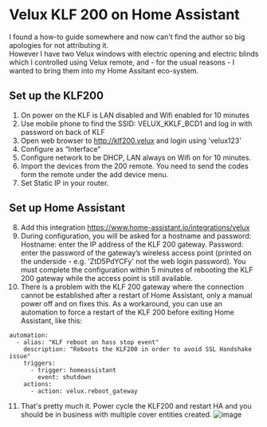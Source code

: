 # Velux KLF 200 on Home Assistant

I found a how-to guide somewhere and now can't find the author so big apologies for not attributing it.  
However I have two Velux windows with electric opening and electric blinds which I controlled using Velux remote, and - for the usual reasons - I wanted to bring them into my Home Assitant eco-system.

## Set up the KLF200
1. On power on the KLF is LAN disabled and Wifi enabled for 10 minutes
2. Use mobile phone to find the SSID: VELUX_KKLF_BCD1 and log in with password on back of KLF
3. Open web browser to http://klf200.velux and login using 'velux123'
4. Configure as “Interface”
5. Configure network to be DHCP, LAN always on Wifi on for 10 minutes.
6. Import the devices from the 200 remote. You need to send the codes form the remote under the add device menu.
7. Set Static IP in your router.

## Set up Home Assistant
8. Add this integration https://www.home-assistant.io/integrations/velux
9. During configuration, you will be asked for a hostname and password:
      Hostname: enter the IP address of the KLF 200 gateway.
      Password: enter the password of the gateway’s wireless access point (printed on the underside - e.g. 'ZtD5PdYCFy' not the web login password).
    You must complete the configuration within 5 minutes of rebooting the KLF 200 gateway while the access point is still available.
10. There is a problem with the KLF 200 gateway where the connection cannot be established after a restart of Home Assistant, only a manual power off and on fixes this. As a workaround, you can use an automation to force a restart of the KLF 200 before exiting Home Assistant, like this:
```
automation:
  - alias: "KLF reboot on hass stop event"
    description: "Reboots the KLF200 in order to avoid SSL Handshake issue"
    triggers:
      - trigger: homeassistant
        event: shutdown
    actions:
      - action: velux.reboot_gateway
```
11. That's pretty much it. Power cycle the KLF200 and restart HA and you should be in business with multiple cover entities created.
![image](https://github.com/user-attachments/assets/2bbeaa0b-d36c-4500-8708-b05520ebbede)

